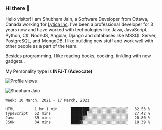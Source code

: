 ### Hi there 👋

<!--
**shubhamj2604/shubhamj2604** is a ✨ _special_ ✨ repository because its `README.md` (this file) appears on your GitHub profile.

Here are some ideas to get you started:

- 🔭 I’m currently working on ...
- 🌱 I’m currently learning ...
- 👯 I’m looking to collaborate on ...
- 🤔 I’m looking for help with ...
- 💬 Ask me about ...
- 📫 How to reach me: ...
- 😄 Pronouns: ...
- ⚡ Fun fact: ...
-->

Hello visitor! I am Shubham Jain, a Software Developer from Ottawa, Canada working for [Lytica Inc](https://www.lytica.com). I've been a professional developer for 3 years now and have worked with technologies like Java, JavaScript, Python, C#, NodeJS, Angular, Django and databases like MSSQL Server, PostgreSQL, and MongoDB. I like building new stuff and work well with other people as a part of the team. 

Besides programming, I like reading books, cooking, tinkling with new gadgets..

My Personality type is **INFJ-T (Advocate)**

![Profile views](https://gpvc.arturio.dev/shubhamj-code)


<img src="https://github-readme-stats.vercel.app/api?username=shubhamj-code&show_icons=true&count_private=true" alt="Shubham Jain" />


<!--START_SECTION:waka-->
```text
Week: 10 March, 2021 - 17 March, 2021

HTML         1 hr 1 min      ████████░░░░░░░░░░░░░░░░░   32.53 % 
TypeScript   52 mins         ███████░░░░░░░░░░░░░░░░░░   27.42 % 
Java         39 mins         █████▒░░░░░░░░░░░░░░░░░░░   20.80 % 
JSON         34 mins         ████▓░░░░░░░░░░░░░░░░░░░░   18.39 % 
```
<!--END_SECTION:waka-->
